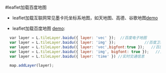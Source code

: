 #leaflet加载百度地图 
 
- leaflet加载互联网常见墨卡托坐标系地图，如天地图、高德、谷歌地图[demo](https://muyao1987.github.io/leaflet-tileLayer-baidu/examples/www_baselayer.html)

- leaflet加载百度地图 [demo](https://muyao1987.github.io/leaflet-tileLayer-baidu/examples/www_baselayer_baidu.html):
```javascript
  var layer = L.tileLayer.baidu({ layer: 'vec' });  //百度电子地图
  var layer = L.tileLayer.baidu({ layer: 'img' });             //百度卫星地图
  var layer = L.tileLayer.baidu({ layer: 'vec',bigfont:true });   //百度电子地图-大字体
  var layer = L.tileLayer.baidu({ layer: 'img', bigfont: true });   //百度卫星地图-大字体 
  var layer = L.tileLayer.baidu({ layer: 'time' }) //实时交通信息
  
  map.addLayer(layer);  
```


